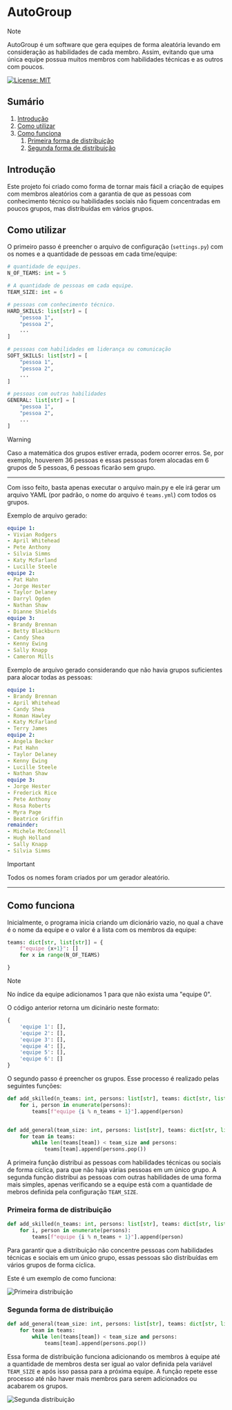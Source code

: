 # AutoGroup

> [!NOTE]
> AutoGroup é um software que gera equipes de forma aleatória levando em consideração as habilidades de cada membro. Assim, evitando que uma única equipe possua muitos membros com habilidades técnicas e as outros com poucos.

[![License: MIT](https://img.shields.io/badge/License-MIT-yellow.svg)](https://opensource.org/licenses/MIT)

## Sumário

1. [Introdução](#introdução)
2. [Como utilizar](#como-utilizar)
3. [Como funciona](#como-funciona)
    1. [Primeira forma de distribuição](#primeira-forma-de-distribuição)
    2. [Segunda forma de distribuição](#segunda-forma-de-distribuição)

## Introdução

Este projeto foi criado como forma de tornar mais fácil a criação de equipes com membros aleatórios com a garantia de que as pessoas com conhecimento técnico ou habilidades sociais não fiquem concentradas em poucos grupos, mas distribuídas em vários grupos.

## Como utilizar

O primeiro passo é preencher o arquivo de configuração (`settings.py`) com os nomes e a quantidade de pessoas em cada time/equipe:

```python
# quantidade de equipes.
N_OF_TEAMS: int = 5

# A quantidade de pessoas em cada equipe.
TEAM_SIZE: int = 6

# pessoas com conhecimento técnico.
HARD_SKILLS: list[str] = [
    "pessoa 1",
    "pessoa 2",
    ...
]

# pessoas com habilidades em liderança ou comunicação
SOFT_SKILLS: list[str] = [
    "pessoa 1",
    "pessoa 2",
    ...
]

# pessoas com outras habilidades
GENERAL: list[str] = [
    "pessoa 1",
    "pessoa 2",
    ...
]
```

> [!WARNING]
> Caso a matemática dos grupos estiver errada, podem ocorrer erros. Se, por exemplo, houverem 36 pessoas e essas pessoas forem alocadas em 6 grupos de 5 pessoas, 6 pessoas ficarão sem grupo.

---

Com isso feito, basta apenas executar o arquivo main.py e ele irá gerar um arquivo YAML (por padrão, o nome do arquivo é `teams.yml`) com todos os grupos.

Exemplo de arquivo gerado:

```yaml
equipe 1:
- Vivian Rodgers
- April Whitehead
- Pete Anthony
- Silvia Simms
- Katy McFarland
- Lucille Steele
equipe 2:
- Pat Hahn
- Jorge Hester
- Taylor Delaney
- Darryl Ogden
- Nathan Shaw
- Dianne Shields
equipe 3:
- Brandy Brennan
- Betty Blackburn
- Candy Shea
- Kenny Ewing
- Sally Knapp
- Cameron Mills
```
Exemplo de arquivo gerado considerando que não havia grupos suficientes para alocar todas as pessoas:

```yaml
equipe 1:
- Brandy Brennan
- April Whitehead
- Candy Shea
- Roman Hawley
- Katy McFarland
- Terry James
equipe 2:
- Angela Becker
- Pat Hahn
- Taylor Delaney
- Kenny Ewing
- Lucille Steele
- Nathan Shaw
equipe 3:
- Jorge Hester
- Frederick Rice
- Pete Anthony
- Rosa Roberts
- Myra Page
- Beatrice Griffin
remainder:
- Michele McConnell
- Hugh Holland
- Sally Knapp
- Silvia Simms
```

> [!IMPORTANT]
> Todos os nomes foram criados por um gerador aleatório.

---

## Como funciona

Inicialmente, o programa inicia criando um dicionário vazio, no qual a chave é o nome da equipe e o valor é a lista com os membros da equipe:

```python
teams: dict[str, list[str]] = { 
    f"equipe {x+1}": []
    for x in range(N_OF_TEAMS)

}
```
> [!NOTE]
> No índice da equipe adicionamos 1 para que não exista uma "equipe 0".

O código anterior retorna um dicinário neste formato:

```python
{
    'equipe 1': [],
    'equipe 2': [],
    'equipe 3': [], 
    'equipe 4': [], 
    'equipe 5': [], 
    'equipe 6': []
}
```

O segundo passo é preencher os grupos. Esse processo é realizado pelas seguintes funções:

```python
def add_skilled(n_teams: int, persons: list[str], teams: dict[str, list[str]]) -> None:
    for i, person in enumerate(persons):
        teams[f"equipe {i % n_teams + 1}"].append(person)


def add_general(team_size: int, persons: list[str], teams: dict[str, list[str]]) -> None:
    for team in teams:
        while len(teams[team]) < team_size and persons:
            teams[team].append(persons.pop())
```

A primeira função distribui as pessoas com habilidades técnicas ou sociais de forma cíclica, para que não haja várias pessoas em um único grupo. A segunda função distribui as pessoas com outras habilidades de uma forma mais simples, apenas verificando se a equipe está com a quantidade de mebros definida pela configuração `TEAM_SIZE`.

### Primeira forma de distribuição

```python
def add_skilled(n_teams: int, persons: list[str], teams: dict[str, list[str]]) -> None:
    for i, person in enumerate(persons):
        teams[f"equipe {i % n_teams + 1}"].append(person)
```

Para garantir que a distribuição não concentre pessoas com habilidades técnicas e sociais em um único grupo, essas pessoas são distribuídas em vários grupos de forma cíclica.

Este é um exemplo de como funciona:

![Primeira distribuição](img/distribuição-1.gif)

### Segunda forma de distribuição

```python
def add_general(team_size: int, persons: list[str], teams: dict[str, list[str]]) -> None:
    for team in teams:
        while len(teams[team]) < team_size and persons:
            teams[team].append(persons.pop())
```

Essa forma de distribuição funciona adicionando os membros à equipe até a quantidade de membros desta ser igual ao valor definida pela variável `TEAM_SIZE` e após isso passa para a próxima equipe. A função repete esse processo até não haver mais membros para serem adicionados ou acabarem os grupos.

![Segunda distribuição](img/distribuição-2.gif)

